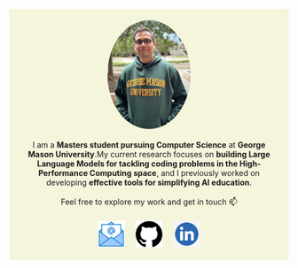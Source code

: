<div style="text-align: center; background-color: beige; padding: 20px; max-width: 800px; margin: 0 auto;">

  <div style="display: flex; flex-direction: column; align-items: center; justify-content: center;">

  <img src="./img/Tejas Ramesh.jpg" width="150" style="border-radius: 50%; margin-bottom: 20px;">

  <div style="text-align: center; max-width: 600px; margin-bottom: 20px;">
      I am a <strong>Masters student pursuing Computer Science</strong> at <strong>George Mason University</strong>.My current research focuses on <strong>building Large Language Models for tackling coding problems in the High-Performance Computing space</strong>, and I previously worked on developing <strong>effective tools for simplifying AI education</strong>.
      <br><br>
      Feel free to explore my work and get in touch 📫
  </div>

  <div style="display: flex; justify-content: center; gap: 20px;">
      <a href="mailto:tramesh2@gmu.edu"><img src="./img/EM.png" width="48" height="48" /></a>
      <a href="https://github.com/tejas3070"><img src="./img/GH.png" width="48" height="48" /></a>
      <a href="https://linkedin.com/in/tejas-ramesh-976203190"><img src="./img/LI.jpeg" width="48" height="48" /></a>
  </div>

  </div>

</div>
